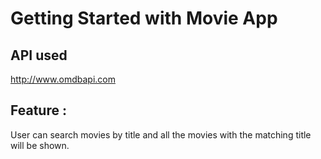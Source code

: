# Getting Started with Movie App
## API used 
http://www.omdbapi.com
## Feature :
User can search movies by title and all the movies with the matching title will be shown.
